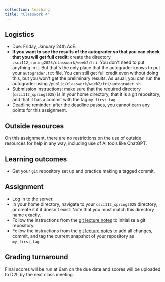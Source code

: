 ```yaml
---
collection: teaching
title: "Classwork 4"
---
```


## Logistics
* Due: Friday, January 24th AoE.
* **If you want to see the results of the autograder so that you can check that you will get full credit**: create the directory `csci112_spring2025/classwork/week2/fri`.
	You  don't need to put anything in it. But that's the only place that the
	autograder knows to put your `autograder.txt` file. You can still get full credit even
	without doing this, but you won't get the preliminary results. As usual,
	you can run the autograder using
	`/public/classwork/week2/fri/autograder.sh`.
* Submission instructions: make sure that the required directory
	(`csci112_spring2025`) is in your home directory, that it is a git
	repository, and that it has a commit with the tag `my_first_tag`.
* Deadline reminder: after the deadline passes, you cannot earn any points for
	this assignment.

## Outside resources

On this assignment, there are no restrictions on the use of outside resources
for help in any way, including use of AI tools like ChatGPT.

## Learning outcomes
* Get your `git` repository set up and practice making a tagged commit.

## Assignment

* Log in to the server.
* In your home directory, navigate to your `csci112_spring2025` directory, or
	create it if it doesn't exist. Note
	that you must match this directory name exactly.
* Follow the instructions from the [git lecture notes](https://fangtian-zhong.github.io/teaching/csci112-spring-2025/lectures/git) to initialize a git
	repository.
* Follow the instructions from the [git lecture notes](https://fangtian-zhong.github.io/teaching/csci112-spring-2025/lectures/git) to add all changes,
	commit, and tag the current snapshot of your repository as `my_first_tag`.

## Grading turnaround
Final scores will be run at 6am on the due date and scores will be
uploaded to D2L by the next class meeting.
